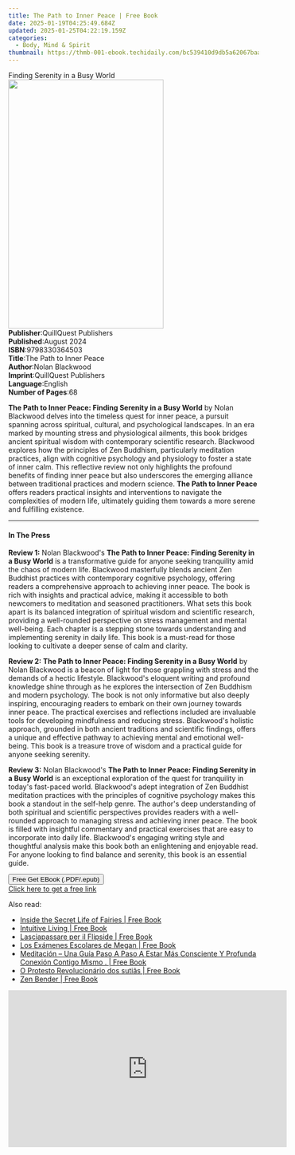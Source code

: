```yaml
---
title: The Path to Inner Peace | Free Book
date: 2025-01-19T04:25:49.684Z
updated: 2025-01-25T04:22:19.159Z
categories:
  - Body, Mind & Spirit
thumbnail: https://thmb-001-ebook.techidaily.com/bc539410d9db5a62067baa9b353c60121c6626f72472102de69c7743e77d942d.jpg
---
```

<main id="book-container">
  <div class="flex flex-col">
    <div class="book-brief flex-1 py-6 px-4 sm:p-6 md:py-10 md:px-8">
      <!-- brief-->
      <div class="book-brief-main">Finding Serenity in a Busy World</div>
    </div>
    <div
      class="book-meta-info flex-1 grid gap-4 col-start-1 col-end-3 row-start-1 sm:mb-6 sm:grid-cols-4 lg:gap-6 lg:col-start-2 lg:row-end-6 lg:row-span-6 lg:mb-0"
    >
      <div
        class="book-meta-info-left place-content-center mt-4 p-4 text-sm leading-6 col-start-2 col-span-2 dark:text-slate-400"
      >
        <img
          class="w-full h-500 object-cover rounded-lg sm:h-255 sm:col-span-2 lg:col-span-full"
          src="https://img-001-ebook.techidaily.com/2da862de03f5bbc98a3bb350be662f1c1048cf2433964e17d56d7fae6942a02f.jpg"
          alt=""
          width="312"
          height="500"
        />
      </div>
      <div
        class="book-meta-info-right mt-2 col-start-1 row-start-2 col-span-3 self-center"
      >
        <!-- meta data  -->
        <div class="flex flex-col px-4 md:px-8">
          <div class="flex-1">
            <strong>Publisher</strong>:<span class="px-2"
              >QuillQuest Publishers</span
            >
          </div>
          <div class="flex-1">
            <strong>Published</strong>:<span class="px-2">August 2024</span>
          </div>
          <div class="flex-1">
            <strong>ISBN</strong>:<span class="px-2">9798330364503</span>
          </div>
          <div class="flex-1">
            <strong>Title</strong>:<span class="px-2"
              >The Path to Inner Peace</span
            >
          </div>
          <div class="flex-1">
            <strong>Author</strong>:<span class="px-2">Nolan Blackwood</span>
          </div>
          <div class="flex-1">
            <strong>Imprint</strong>:<span class="px-2"
              >QuillQuest Publishers</span
            >
          </div>
          <div class="flex-1">
            <strong>Language</strong>:<span class="px-2">English</span>
          </div>
          <div class="flex-1">
            <strong>Number of Pages</strong>:<span class="px-2">68</span>
          </div>
        </div>
      </div>
    </div>
    <div class="book-description flex-1 py-6 px-4 sm:p-6 md:py-10 md:px-8">
      <div class="book-description-main">
        <div accordion-content="" id="description">
          <p>
            <strong
              >The Path to Inner Peace: Finding Serenity in a Busy World</strong
            >
            by Nolan Blackwood delves into the timeless quest for inner peace, a
            pursuit spanning across spiritual, cultural, and psychological
            landscapes. In an era marked by mounting stress and physiological
            ailments, this book bridges ancient spiritual wisdom with
            contemporary scientific research. Blackwood explores how the
            principles of Zen Buddhism, particularly meditation practices, align
            with cognitive psychology and physiology to foster a state of inner
            calm. This reflective review not only highlights the profound
            benefits of finding inner peace but also underscores the emerging
            alliance between traditional practices and modern science.
            <strong>The Path to Inner Peace</strong> offers readers practical
            insights and interventions to navigate the complexities of modern
            life, ultimately guiding them towards a more serene and fulfilling
            existence.
          </p>
        </div>
      </div>
    </div>
    <div class="book-excerpts flex-1 py-6 px-4 sm:p-6 md:py-10 md:px-8">
      <!-- excerpts-->
      <div class="book-excerpts-main">
        <hr />
        <h4 class="placeholder placeholder-heading">
          <span>In The Press</span>
        </h4>
        <p></p>
        <p>
          <strong>Review 1:</strong> Nolan Blackwood's
          <strong
            >The Path to Inner Peace: Finding Serenity in a Busy World</strong
          >
          is a transformative guide for anyone seeking tranquility amid the
          chaos of modern life. Blackwood masterfully blends ancient Zen
          Buddhist practices with contemporary cognitive psychology, offering
          readers a comprehensive approach to achieving inner peace. The book is
          rich with insights and practical advice, making it accessible to both
          newcomers to meditation and seasoned practitioners. What sets this
          book apart is its balanced integration of spiritual wisdom and
          scientific research, providing a well-rounded perspective on stress
          management and mental well-being. Each chapter is a stepping stone
          towards understanding and implementing serenity in daily life. This
          book is a must-read for those looking to cultivate a deeper sense of
          calm and clarity.
        </p>
        <p>
          <strong>Review 2:</strong>
          <strong
            >The Path to Inner Peace: Finding Serenity in a Busy World</strong
          >
          by Nolan Blackwood is a beacon of light for those grappling with
          stress and the demands of a hectic lifestyle. Blackwood's eloquent
          writing and profound knowledge shine through as he explores the
          intersection of Zen Buddhism and modern psychology. The book is not
          only informative but also deeply inspiring, encouraging readers to
          embark on their own journey towards inner peace. The practical
          exercises and reflections included are invaluable tools for developing
          mindfulness and reducing stress. Blackwood's holistic approach,
          grounded in both ancient traditions and scientific findings, offers a
          unique and effective pathway to achieving mental and emotional
          well-being. This book is a treasure trove of wisdom and a practical
          guide for anyone seeking serenity.
        </p>
        <p>
          <strong>Review 3:</strong> Nolan Blackwood's
          <strong
            >The Path to Inner Peace: Finding Serenity in a Busy World</strong
          >
          is an exceptional exploration of the quest for tranquility in today's
          fast-paced world. Blackwood's adept integration of Zen Buddhist
          meditation practices with the principles of cognitive psychology makes
          this book a standout in the self-help genre. The author's deep
          understanding of both spiritual and scientific perspectives provides
          readers with a well-rounded approach to managing stress and achieving
          inner peace. The book is filled with insightful commentary and
          practical exercises that are easy to incorporate into daily life.
          Blackwood's engaging writing style and thoughtful analysis make this
          book both an enlightening and enjoyable read. For anyone looking to
          find balance and serenity, this book is an essential guide.
        </p>
        <p></p>
      </div>
    </div>
    <div
      class="book-about-author flex-1 py-6 px-4 sm:p-6 md:py-10 md:px-8"
    ></div>
    <div class="book-free-get flex-1 py-6 px-4 sm:p-6 md:py-10 md:px-8">
      <button
        id="btn-free-get"
        class="bg-blue-500 hover:bg-blue-700 text-white font-bold py-2 px-4 rounded"
      >
        Free Get EBook (.PDF/.epub)
      </button>
      <div id="countdown-display" class="px-2 text-lg mt-2"></div>
      <a
        id="free-link"
        class="hidden bg-blue-500 hover:bg-blue-700 text-white font-bold py-2 px-4 rounded"
        href="https://www.ebooks.com/en-us/book/211444491/the-path-to-inner-peace/nolan-blackwood/"
        target="_blank"
        >Click here to get a free link</a
      >
    </div>
    <script>
      let countdownTime = 0;
      let countdownInterval = null;
      document
        .getElementById('btn-free-get')
        .addEventListener('click', startCountdown);
      function startCountdown() {
        countdownTime = new Date().getTime() + 60000 * 3;
        countdownInterval = setInterval(updateCountdown, 1000);
        document.getElementById('btn-free-get').disabled = true;
        document
          .getElementById('btn-free-get')
          .classList.add('bg-gray-500', 'cursor-not-allowed');
      }
      function updateCountdown() {
        let currentTime = new Date().getTime();
        let timeLeft = countdownTime - currentTime;
        let secondsLeft = Math.floor(timeLeft / 1000);
        document.getElementById('countdown-display').innerHTML =
          `Remaining time: ${secondsLeft} seconds.`;
        if (secondsLeft <= 0) {
          clearInterval(countdownInterval);
          document.getElementById('btn-free-get').classList.add('hidden');
          document.getElementById('free-link').classList.remove('hidden');
          document.getElementById('countdown-display').innerHTML = '';
        }
      }
    </script>
  </div>
</main>

<ins class="adsbygoogle"
      style="display:block"
      data-ad-client="ca-pub-7571918770474297"
      data-ad-slot="8358498916"
      data-ad-format="auto"
      data-full-width-responsive="true"></ins>
    

<span class="atpl-alsoreadstyle">Also read:</span>
<div><ul>
<li><a href="https://novels-ebooks.techidaily.com/209684740-9781401958893-inside-the-secret-life-of-fairies/"><u>Inside the Secret Life of Fairies | Free Book</u></a></li>
<li><a href="https://novels-ebooks.techidaily.com/209685029-9781409184423-intuitive-living/"><u>Intuitive Living | Free Book</u></a></li>
<li><a href="https://novels-ebooks.techidaily.com/209684494-9781547586585-lasciapassare-per-il-flipside/"><u>Lasciapassare per il Flipside | Free Book</u></a></li>
<li><a href="https://novels-ebooks.techidaily.com/209684446-9781547581894-los-examenes-escolares-de-megan/"><u>Los Exámenes Escolares de Megan | Free Book</u></a></li>
<li><a href="https://novels-ebooks.techidaily.com/209684505-9781547584017-meditacion-una-guia-paso-a-paso-a-estar-mas-consciente-y-profunda-conexion-contigo-mismo/"><u>Meditación – Una Guía Paso A Paso A Estar Más Consciente Y Profunda Conexión Contigo Mismo . | Free Book</u></a></li>
<li><a href="https://novels-ebooks.techidaily.com/209684496-9781547575817-o-protesto-revolucionario-dos-sutias/"><u>O Protesto Revolucionário dos sutiãs | Free Book</u></a></li>
<li><a href="https://novels-ebooks.techidaily.com/209684844-9781642500301-zen-bender/"><u>Zen Bender | Free Book</u></a></li>
</ul></div>

<!-- affiliate ads begin -->
<iframe width="560" height="315" src="https://www.youtube.com/embed/9wiIVztRIqQ?si=GBgdwQ78k5hbeFDv" title="YouTube video player" frameborder="0" allow="accelerometer; autoplay; clipboard-write; encrypted-media; gyroscope; picture-in-picture; web-share" referrerpolicy="strict-origin-when-cross-origin" allowfullscreen></iframe>
<!-- affiliate ads end -->

